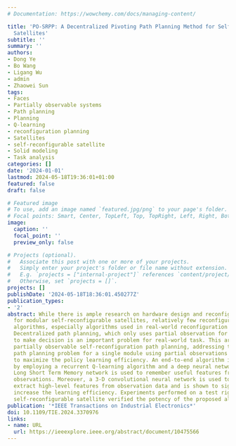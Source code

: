 ```yaml
---
# Documentation: https://wowchemy.com/docs/managing-content/

title: 'PO-SRPP: A Decentralized Pivoting Path Planning Method for Self-Reconfigurable
  Satellites'
subtitle: ''
summary: ''
authors:
- Dong Ye
- Bo Wang
- Ligang Wu
- admin
- Zhaowei Sun
tags:
- Faces
- Partially observable systems
- Path planning
- Planning
- Q-learning
- reconfiguration planning
- Satellites
- self-reconfigurable satellite
- Solid modeling
- Task analysis
categories: []
date: '2024-01-01'
lastmod: 2024-05-18T19:36:01+01:00
featured: false
draft: false

# Featured image
# To use, add an image named `featured.jpg/png` to your page's folder.
# Focal points: Smart, Center, TopLeft, Top, TopRight, Left, Right, BottomLeft, Bottom, BottomRight.
image:
  caption: ''
  focal_point: ''
  preview_only: false

# Projects (optional).
#   Associate this post with one or more of your projects.
#   Simply enter your project's folder or file name without extension.
#   E.g. `projects = ["internal-project"]` references `content/project/deep-learning/index.md`.
#   Otherwise, set `projects = []`.
projects: []
publishDate: '2024-05-18T18:36:01.450277Z'
publication_types:
- '2'
abstract: While there is ample research on hardware design and reconfiguration control
  for modular self-reconfigurable satellites, relatively few reconfiguration planning
  algorithms, especially algorithms used in real-world reconfiguration have been developed.
  Decentralized path planning, which only uses partial observation for each module
  to make decision is an important problem for real-world task. This article presents
  partially observable self-reconfiguration path planning, addressing the reconfiguration
  path planning problem for a single module using partial observations while aiming
  to maximize the policy learning efficiency. An end-to-end algorithm is proposed
  by employing a recurrent Q-learning algorithm and a deep neural network, where a
  Long Short Term Memory network is used to remember useful features from historical
  observations. Moreover, a 3-D convolutional neural network is used to automatically
  extract high-level features from observation data and is shown to significantly
  increase the learning efficiency. Experiments performed on a test rig of electromagnetic
  self-reconfigurable satellite verified the potency of the proposed algorithm.
publication: '*IEEE Transactions on Industrial Electronics*'
doi: 10.1109/TIE.2024.3370976
links:
- name: URL
  url: https://ieeexplore.ieee.org/abstract/document/10475566
---
```

